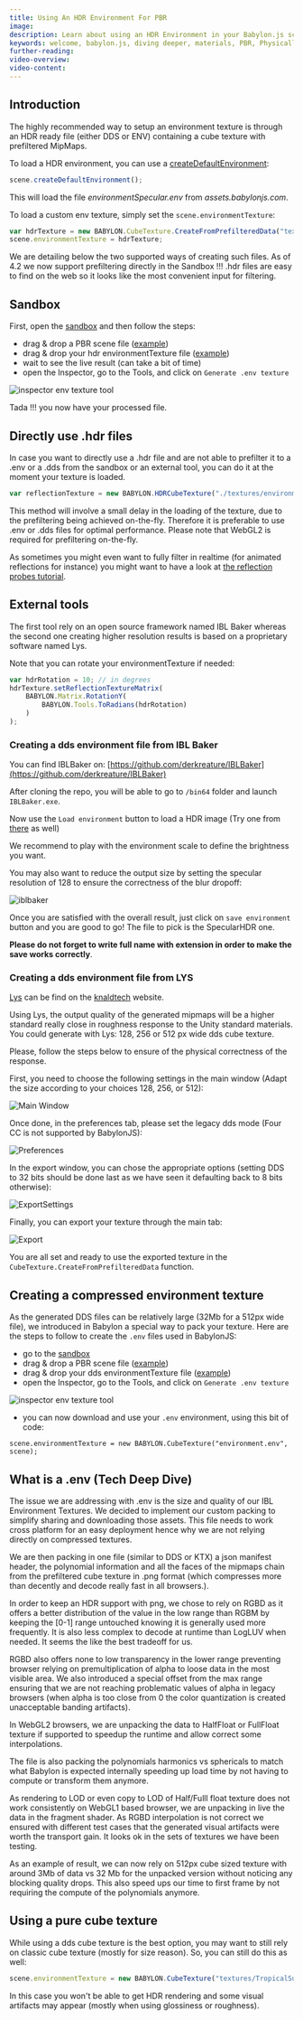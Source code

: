```yaml
---
title: Using An HDR Environment For PBR
image: 
description: Learn about using an HDR Environment in your Babylon.js scene.
keywords: welcome, babylon.js, diving deeper, materials, PBR, Physically Based Rendering, HDR, Environment
further-reading:
video-overview:
video-content:
---
```


## Introduction

The highly recommended way to setup an environment texture is through an HDR ready file (either DDS or ENV) containing a cube texture with prefiltered MipMaps.

To load a HDR environment, you can use a [createDefaultEnvironment](https://doc.babylonjs.com/api/classes/babylon.scene#createdefaultenvironment):

```javascript
scene.createDefaultEnvironment();
```

This will load the file *environmentSpecular.env* from *assets.babylonjs.com*.

To load a custom env texture, simply set the `scene.environmentTexture`:

```javascript
var hdrTexture = new BABYLON.CubeTexture.CreateFromPrefilteredData("textures/environment.env", scene);
scene.environmentTexture = hdrTexture;
```

We are detailing below the two supported ways of creating such files. As of 4.2 we now support prefiltering directly in the Sandbox !!! .hdr files are easy to find on the web so it looks like the most convenient input for filtering.

## Sandbox

First, open the [sandbox](https://sandbox.babylonjs.com/) and then follow the steps:
- drag &amp; drop a PBR scene file ([example](https://models.babylonjs.com/PBR_Spheres.glb))
- drag &amp; drop your hdr environmentTexture file ([example](https://playground.babylonjs.com/textures/country.hdr))
- wait to see the live result (can take a bit of time)
- open the Inspector, go to the Tools, and click on `Generate .env texture`

![inspector env texture tool](/img/How_To/environment/inspector-generate-env-texture.png)

Tada !!! you now have your processed file.

## Directly use .hdr files

In case you want to directly use a .hdr file and are not able to prefilter it to a .env or a .dds from the sandbox or an external tool, you can do it at the moment your texture is loaded. 

```javascript
var reflectionTexture = new BABYLON.HDRCubeTexture("./textures/environment.hdr", scene, 128, false, true, false, true);
```

This method will involve a small delay in the loading of the texture, due to the prefiltering being achieved on-the-fly. Therefore it is preferable to use .env or .dds files for optimal performance.
Please note that WebGL2 is required for prefiltering on-the-fly.

As sometimes you might even want to fully filter in realtime (for animated reflections for instance) you might want to have a look at [the reflection probes tutorial](divingDeeper/environment/reflectionProbes).

## External tools

The first tool rely on an open source framework named IBL Baker whereas the second one creating higher resolution results is based on a proprietary software named Lys.

Note that you can rotate your environmentTexture if needed:

```javascript
var hdrRotation = 10; // in degrees
hdrTexture.setReflectionTextureMatrix(
    BABYLON.Matrix.RotationY(
        BABYLON.Tools.ToRadians(hdrRotation)
    )
);
```

### Creating a dds environment file from IBL Baker
You can find IBLBaker on: [https://github.com/derkreature/IBLBaker](https://github.com/derkreature/IBLBaker)

After cloning the repo, you will be able to go to `/bin64` folder and launch `IBLBaker.exe`.

Now use the `Load environment` button to load a HDR image (Try one from [there](https://github.com/sbtron/BabylonJS-glTFLoader/tree/master/src/images) as well)

We recommend to play with the environment scale to define the brightness you want.

You may also want to reduce the output size by setting the specular resolution of 128 to ensure the correctness of the blur dropoff:

![iblbaker](/img/how_to/Environment/IBLbaker_DefaultSettings.png)

Once you are satisfied with the overall result, just click on `save environment` button and you are good to go! The file to pick is the SpecularHDR one.

**Please do not forget to write full name with extension in order to make the save works correctly**.

### Creating a dds environment file from LYS
[Lys](https://www.knaldtech.com/lys/) can be find on the [knaldtech](https://www.knaldtech.com/lys/) website.

Using Lys, the output quality of the generated mipmaps will be a higher standard really close in roughness response to the Unity standard materials. You could generate with Lys: 128, 256 or 512 px wide dds cube texture.

Please, follow the steps below to ensure of the physical correctness of the response.

First, you need to choose the following settings in the main window (Adapt the size according to your choices 128, 256, or 512):

![Main Window](/img/How_To/environment/Lys_DefaultSettings_Main.png)

Once done, in the preferences tab, please set the legacy dds mode (Four CC is not supported by BabylonJS):

![Preferences](/img/How_To/environment/Lys_DefaultSettings_Prefs.png)

In the export window, you can chose the appropriate options (setting DDS to 32 bits should be done last as we have seen it defaulting back to 8 bits otherwise):

![ExportSettings](/img/How_To/environment/Lys_DefaultSettings_Export.png)

Finally, you can export your texture through the main tab:

![Export](/img/How_To/environment/Lys_DefaultSettings_MainExportButton.png)

You are all set and ready to use the exported texture in the ```CubeTexture.CreateFromPrefilteredData``` function.

## Creating a compressed environment texture
As the generated DDS files can be relatively large (32Mb for a 512px wide file), we introduced in Babylon a special way to pack your texture. Here are the steps to follow to create the `.env` files used in BabylonJS:

- go to the [sandbox](https://sandbox.babylonjs.com/)
- drag &amp; drop a PBR scene file ([example](https://models.babylonjs.com/PBR_Spheres.glb))
- drag &amp; drop your dds environmentTexture file ([example](https://playground.babylonjs.com/textures/environment.dds))
- open the Inspector, go to the Tools, and click on `Generate .env texture`

![inspector env texture tool](/img/How_To/environment/inspector-generate-env-texture.png)

- you can now download and use your `.env` environment, using this bit of code:

```
scene.environmentTexture = new BABYLON.CubeTexture("environment.env", scene);
```

## What is a .env (Tech Deep Dive)

The issue we are addressing with .env is the size and quality of our IBL Environment Textures. We decided to implement our custom packing to simplify sharing and downloading those assets. This file needs to work cross platform for an easy deployment hence why we are not relying directly on compressed textures.

We are then packing in one file (similar to DDS or KTX) a json manifest header, the polynomial information and all the faces of the mipmaps chain from the prefiltered cube texture in .png format (which compresses more than decently and decode really fast in all browsers.).

In order to keep an HDR support with png, we chose to rely on RGBD as it offers a better distribution of the value in the low range than RGBM by keeping the [0-1] range untouched knowing it is generally used more frequently. It is also less complex to decode at runtime than LogLUV when needed. It seems the like the best tradeoff for us.

RGBD also offers none to low transparency in the lower range preventing browser relying on premultiplication of alpha to loose data in the most visible area. We also introduced a special offset from the max range ensuring that we are not reaching problematic values of alpha in legacy browsers (when alpha is too close from 0 the color quantization is created unacceptable banding artifacts).

In WebGL2 browsers, we are unpacking the data to HalfFloat or FullFloat texture if supported to speedup the runtime and allow correct some interpolations.

The file is also packing the polynomials harmonics vs sphericals to match what Babylon is expected internally speeding up load time by not having to compute or transform them anymore.

As rendering to LOD or even copy to LOD of Half/Fulll float texture does not work consistently on WebGL1 based browser, we are unpacking in live the data in the fragment shader. As RGBD interpolation is not correct we ensured with different test cases that the generated visual artifacts were worth the transport gain. It looks ok in the sets of textures we have been testing.

As an example of result, we can now rely on 512px cube sized texture with around 3Mb of data vs 32 Mb for the unpacked version without noticing any blocking quality drops. This also speed ups our time to first frame by not requiring the compute of the polynomials anymore.

## Using a pure cube texture
While using a dds cube texture is the best option, you may want to still rely on classic cube texture (mostly for size reason).
So, you can still do this as well:
```javascript
scene.environmentTexture = new BABYLON.CubeTexture("textures/TropicalSunnyDay", scene);
```
In this case you won't be able to get HDR rendering and some visual artifacts may appear (mostly when using glossiness or roughness).
